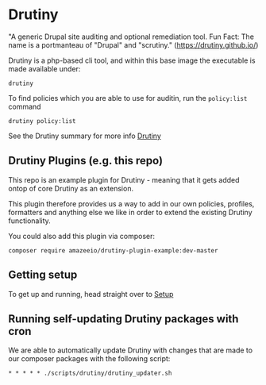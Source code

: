# Drutiny

"A generic Drupal site auditing and optional remediation tool. Fun Fact: The name is a portmanteau of "Drupal" and "scrutiny." (https://drutiny.github.io/)

Drutiny is a php-based cli tool, and within this base image the executable is made available under:

```
drutiny
```

To find policies which you are able to use for auditin, run the `policy:list` command

```
drutiny policy:list
```

See the Drutiny summary for more info [Drutiny](Setup/drutiny-summary.md)


## Drutiny Plugins (e.g. this repo)

This repo is an example plugin for Drutiny - meaning that it gets added ontop of core Drutiny as an extension.

This plugin therefore provides us a way to add in our own policies, profiles, formatters and anything else we like in order to extend the existing Drutiny functionality.


You could also add this plugin via composer:

```
composer require amazeeio/drutiny-plugin-example:dev-master
```


## Getting setup

To get up and running, head straight over to [Setup](Setup/getting-started.md)


## Running self-updating Drutiny packages with cron

We are able to automatically update Drutiny with changes that are made to our composer packages with the following
script:

```
* * * * * ./scripts/drutiny/drutiny_updater.sh
```
